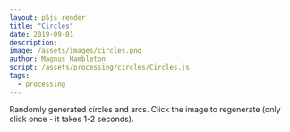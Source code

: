```yaml
---
layout: p5js_render
title: "Circles"
date: 2019-09-01
description: 
image: /assets/images/circles.png
author: Magnus Hambleton
script: /assets/processing/circles/Circles.js
tags: 
  - processing
---
```

Randomly generated circles and arcs. Click the image to regenerate (only click once - it takes 1-2 seconds).
